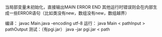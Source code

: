 当局部变量未初始化，直接输出MAIN ERROR END
其他运行时错误则会在内部生成一些ERROR语句（比如类没有new，数组没有new，数组越界）

编译：
javac Main.java -encoding utf-8 
运行：
java Main < pathInput > pathOutput
测试：（有pgi.jar）
java -jar pgi.jar < path
